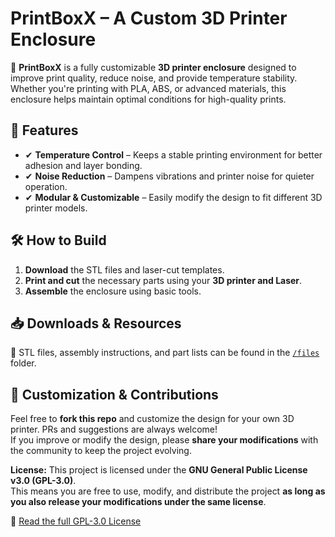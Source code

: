 # PrintBoxX – A Custom 3D Printer Enclosure

🚀 **PrintBoxX** is a fully customizable **3D printer enclosure** designed to improve print quality, reduce noise, and provide temperature stability. Whether you're printing with PLA, ABS, or advanced materials, this enclosure helps maintain optimal conditions for high-quality prints.

## 🌟 Features
- ✔ **Temperature Control** – Keeps a stable printing environment for better adhesion and layer bonding.  
- ✔ **Noise Reduction** – Dampens vibrations and printer noise for quieter operation.  
- ✔ **Modular & Customizable** – Easily modify the design to fit different 3D printer models.  

## 🛠️ How to Build
1. **Download** the STL files and laser-cut templates.  
2. **Print and cut** the necessary parts using your **3D printer and Laser**.  
3. **Assemble** the enclosure using basic tools.  

## 📥 Downloads & Resources
🔗 STL files, assembly instructions, and part lists can be found in the [`/files`](./files) folder.

## 🔧 Customization & Contributions
Feel free to **fork this repo** and customize the design for your own 3D printer. PRs and suggestions are always welcome!  
If you improve or modify the design, please **share your modifications** with the community to keep the project evolving.

**License:** This project is licensed under the **GNU General Public License v3.0 (GPL-3.0)**.  
This means you are free to use, modify, and distribute the project **as long as you also release your modifications under the same license**.  

🔗 [Read the full GPL-3.0 License](./LICENSE)
